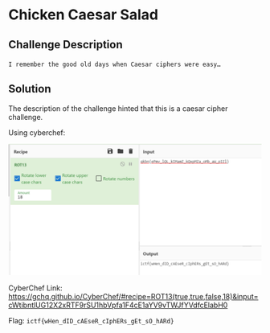 # Chicken Caesar Salad

## Challenge Description
`I remember the good old days when Caesar ciphers were easy…`

## Solution
The description of the challenge hinted that this is a caesar cipher challenge.

Using cyberchef:
<p align="center">
    <kbd><img src="images/ChickenCaesarSalad-1.png" caption="Challenge" /></kbd><br/>
</p>

CyberChef Link: https://gchq.github.io/CyberChef/#recipe=ROT13(true,true,false,18)&input=cWtibntlUG12X2xRTF9rSU1hbVpfa1F4cE1aYV9vTWJfYVdfcElabH0

Flag: `ictf{wHen_dID_cAEseR_cIphERs_gEt_sO_hARd}`
